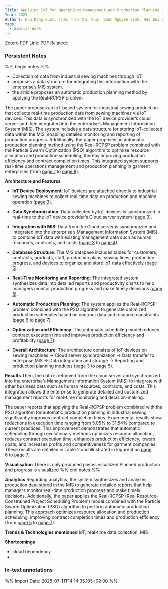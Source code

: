 ```yaml
---
Title: Applying IoT for Operations Management and Production Planning in Industrial Sewing
Year: 2025
Authors: Huu Dang Quoc, Tram Tran Thi Thuy, Quan Nguyen Sinh, Hao Bui Danh, Anh Vu Thi Lan
tags:
  - Similar-Work
---
```

Zotero PDF Link: [PDF](zotero://select/library/items/T4VKLESI) 
Related::  

### Persistent Notes 
%% begin notes %% 
- Collection of data from industrial sewing machines through IoT
- proposes a data structure for integrating this information with the enterprise’s MIS system.
- the article proposes an automatic production planning method by applying the Real-RCPSP problem

The paper proposes an IoT-based system for industrial sewing production that collects real-time production data from sewing machines via IoT devices. This data is synchronized with the IoT device provider’s cloud server and then integrated into the enterprise’s Management Information System (MIS). The system includes a data structure for storing IoT-collected data within the MIS, enabling detailed monitoring and reporting of production progress. Additionally, the paper proposes an automatic production planning method using the Real-RCPSP problem combined with the Particle Swarm Optimization (PSO) algorithm to optimize resource allocation and production scheduling, thereby improving production efficiency and contract completion times. This integrated system supports real-time operations management and production planning in garment enterprises (from [page 1](da://viewer/dwa5r1lzs83ivkq6/1) to [page 8](da://viewer/dwa5r1lzs83ivkq6/8)).

**Architecture and Features**
- **IoT Device Deployment**: IoT devices are attached directly to industrial sewing machines to collect real-time data on production and machine operation ([page 3](da://viewer/dwa5r1lzs83ivkq6/3)).
    
- **Data Synchronization**: Data collected by IoT devices is synchronized in real-time to the IoT device provider’s Cloud server system ([page 3](da://viewer/dwa5r1lzs83ivkq6/3)).
    
- **Integration with MIS**: Data from the Cloud server is synchronized and integrated into the enterprise’s Management Information System (MIS) to combine IoT data with existing management data such as human resources, contracts, and costs ([page 3](da://viewer/dwa5r1lzs83ivkq6/3) to [page 4](da://viewer/dwa5r1lzs83ivkq6/4)).
    
- **Database Structure**: The MIS database includes tables for customers, contracts, products, staff, production plans, sewing lines, production progress, and devices to organize and store IoT data effectively ([page 5](da://viewer/dwa5r1lzs83ivkq6/5)).
    
- **Real-Time Monitoring and Reporting**: The integrated system synthesizes data into detailed reports and productivity charts to help managers monitor production progress and make timely decisions ([page 5](da://viewer/dwa5r1lzs83ivkq6/5)).
    
- **Automatic Production Planning**: The system applies the Real-RCPSP problem combined with the PSO algorithm to generate optimized production schedules based on contract data and resource constraints ([page 6](da://viewer/dwa5r1lzs83ivkq6/6) to [page 7](da://viewer/dwa5r1lzs83ivkq6/7)).
    
- **Optimization and Efficiency**: The automatic scheduling model reduces contract execution time and improves production efficiency and profitability ([page 7](da://viewer/dwa5r1lzs83ivkq6/7)).
    
- **Overall Architecture**: The architecture consists of IoT devices on sewing machines → Cloud server synchronization → Data transfer to enterprise MIS → Data integration and storage → Reporting and production planning modules ([page 3](da://viewer/dwa5r1lzs83ivkq6/3) to [page 5](da://viewer/dwa5r1lzs83ivkq6/5)).

**Results**
Then, the data is retrieved from the cloud server and synchronized into the enterprise’s Management Information System (MIS) to integrate with other business data such as human resources, contracts, and costs. This integration allows the enterprise to generate detailed and customized management reports for real-time monitoring and decision-making.

The paper reports that applying the Real-RCPSP problem combined with the PSO algorithm for automatic production planning in industrial sewing significantly improves contract completion times. Experimental results show reductions in execution time ranging from 5.05% to 31.54% compared to current practices. This improvement demonstrates that automatic scheduling through evolutionary methods optimizes resource allocation, reduces contract execution time, enhances production efficiency, lowers costs, and increases profits and competitiveness for garment companies. These results are detailed in Table 2 and illustrated in Figure 4 on [page 6](da://viewer/dwa5r1lzs83ivkq6/6) to [page 7](da://viewer/dwa5r1lzs83ivkq6/7).

**Visualisation**
There is only produced pieces visualized
Planned production and progress is visualized
 %% end notes %% 

**Analytics**
Regarding analytics, the system synthesizes and analyzes production data stored in the MIS to generate detailed reports that help managers monitor real-time production progress and make timely decisions. Additionally, the paper applies the Real-RCPSP (Real Resource-Constrained Project Scheduling Problem) model combined with the Particle Swarm Optimization (PSO) algorithm to perform automatic production planning. This approach optimizes resource allocation and production scheduling, improving contract completion times and production efficiency (from [page 5](da://viewer/dwa5r1lzs83ivkq6/5) to [page 7](da://viewer/dwa5r1lzs83ivkq6/7)).

**Trends & Technologies mentioned**
IoT, real-time data collection, MIS

**Shortcomings**
- cloud dependency
- 
### In-text annotations 



%% Import Date: 2025-07-11T14:14:35.105+02:00 %%
